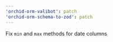 ```yaml
---
'orchid-orm-valibot': patch
'orchid-orm-schema-to-zod': patch
---
```


Fix `min` and `max` methods for date columns
